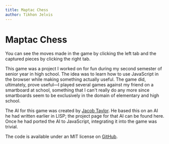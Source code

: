 ```yaml
---
title: Maptac Chess
author: Tikhon Jelvis
---
```

<div id="holder"></div>

<div class="content">

# Maptac Chess

You can see the moves made in the game by clicking the left tab and the captured pieces by clicking the right tab.

This game was a project I worked on for fun during my second semester of senior year in high school. The idea was to learn how to use JavaScript in the browser while making something actually useful. The game did, ultimately, prove useful—I played several games against my friend on a smartboard at school, something that I can't really do any more since smartboards seem to be exclusively in the domain of elementary and high school.

The AI for this game was created by [Jacob Taylor](http://stanford.edu/~jacobt). He based this on an AI he had written earlier in LISP; the project page for that AI can be found here. Once he had ported the AI to JavaScript, integrating it into the game was trivial.

The code is available under an MIT license on [GitHub](https://github.com/TikhonJelvis/Maptac-Chess). 

</div>
